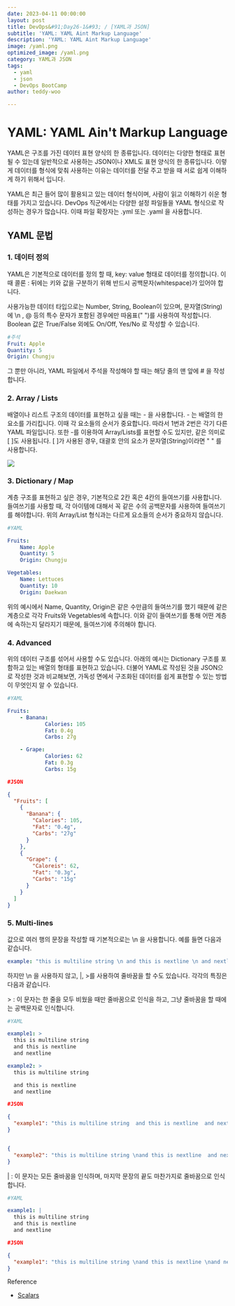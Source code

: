 ```yaml
---
date: 2023-04-11 00:00:00
layout: post
title: DevOps&#91;Day26-1&#93; / [YAML과 JSON]
subtitle: 'YAML: YAML Aint Markup Language'
description: 'YAML: YAML Aint Markup Language'
image: /yaml.png
optimized_image: /yaml.png
category: YAML과 JSON
tags:
  - yaml
  - json
  - DevOps BootCamp
author: teddy-woo

---
```


# YAML: YAML Ain't Markup Language
YAML은 구조를 가진 데이터 표현 양식의 한 종류입니다. 데이터는 다양한 형태로 표현될 수 있는데 일반적으로 사용하는 JSON이나 XML도 표현 양식의 한 종류입니다.
이렇게 데이터를 형식에 맞춰 사용하는 이유는 데이터를 전달 주고 받을 때 서로 쉽게 이해하게 하기 위해서 입니다.

YAML은 최근 들어 많이 활용되고 있는 데이터 형식이며, 사람이 읽고 이해하기 쉬운 형태를 가지고 있습니다.
DevOps 직군에서는 다양한 설정 파일들을 YAML 형식으로 작성하는 경우가 많습니다. 이때 파일 확장자는 .yml 또는 .yaml 을 사용합니다.

## YAML 문법
### 1. 데이터 정의
YAML은 기본적으로 데이터를 정의 할 때, key: value 형태로 데이터를 정의합니다.
이때 콜론 : 뒤에는 키와 값을 구분하기 위해 반드시 공백문자(whitespace)가 있어야 합니다.

사용가능한 데이터 타입으로는 Number, String, Boolean이 있으며, 문자열(String)에 \n , @ 등의 특수 문자가 포함된 경우에만 따옴표(" ")를 사용하여 작성합니다.
Boolean 값은 True/False 외에도 On/Off, Yes/No 로 작성할 수 있습니다.

```yaml
#주석 
Fruit: Apple
Quantity: 5
Origin: Chungju
```
그 뿐만 아니라, YAML 파일에서 주석을 작성해야 할 때는 해당 줄의 맨 앞에 # 을 작성합니다.

### 2. Array / Lists
배열이나 리스트 구조의 데이터를 표현하고 싶을 때는 - 을 사용합니다. - 는 배열의 한 요소를 가리킵니다. 이때 각 요소들의 순서가 중요합니다. 따라서 1번과 2번은 각기 다른 YAML 파일입니다.
또한 -를 이용하여 Array/Lists를 표현할 수도 있지만, 같은 의미로 [ ]도 사용됩니다. [ ]가 사용된 경우, 대괄호 안의 요소가 문자열(String)이라면 " " 를 사용합니다.

![](https://velog.velcdn.com/images/arnold_99/post/dee46f1f-6d8e-4d61-9d66-a15d20f2e1cb/image.png)

### 3. Dictionary / Map
계층 구조를 표현하고 싶은 경우, 기본적으로 2칸 혹은 4칸의 들여쓰기를 사용합니다. 들여쓰기를 사용할 때, 각 아이템에 대해서 꼭 같은 수의 공백문자를 사용하여 들여쓰기를 해야합니다. 위의 Array/List 형식과는 다르게 요소들의 순서가 중요하지 않습니다.
```yaml
#YAML

Fruits: 
	Name: Apple
	Quantity: 5
	Origin: Chungju

Vegetables:
	Name: Lettuces
	Quantity: 10
	Origin: Daekwan
 ```
위의 예시에서 Name, Quantity, Origin은 같은 수만큼의 들여쓰기를 했기 때문에 같은 계층으로 각각 Fruits와 Vegetables에 속합니다. 이와 같이 들여쓰기를 통해 어떤 계층에 속하는지 달라지기 때문에, 들여쓰기에 주의해야 합니다.

### 4. Advanced
위의 데이터 구조를 섞어서 사용할 수도 있습니다. 아래의 예시는 Dictionary 구조를 포함하고 있는 배열의 형태를 표현하고 있습니다. 더불어 YAML로 작성된 것을 JSON으로 작성한 것과 비교해보면, 가독성 면에서 구조화된 데이터를 쉽게 표현할 수 있는 방법이 무엇인지 알 수 있습니다.
```yaml
#YAML

Fruits:
	- Banana:
			Calories: 105
			Fat: 0.4g
			Carbs: 27g

	- Grape:
			Calories: 62
			Fat: 0.3g
			Carbs: 15g
```
```json
#JSON 

{
  "Fruits": [
    {
      "Banana": {
        "Calories": 105,
        "Fat": "0.4g",
        "Carbs": "27g"
      }
    },
    {
      "Grape": {
        "Caloreis": 62,
        "Fat": "0.3g",
        "Carbs": "15g"
      }
    }
  ]
}
```
### 5. Multi-lines
값으로 여러 행의 문장을 작성할 때 기본적으로는 \n 을 사용합니다. 예를 들면 다음과 같습니다.
```yaml
example: "this is multiline string \n and this is nextline \n and nextline \n"
```
하지만 \n 을 사용하지 않고, |, >를 사용하여 줄바꿈을 할 수도 있습니다. 각각의 특징은 다음과 같습니다.

\> : 이 문자는 한 줄을 모두 비웠을 때만 줄바꿈으로 인식을 하고, 그냥 줄바꿈을 할 때에는 공백문자로 인식합니다.
```yaml
#YAML

example1: >
  this is multiline string 
  and this is nextline 
  and nextline

example2: >
  this is multiline string 

  and this is nextline 
  and nextline
```
```json
#JSON 

{
  "example1": "this is multiline string  and this is nextline  and nextline\n"
}


{
  "example2": "this is multiline string \nand this is nextline  and nextline\n"
}
```
| : 이 문자는 모든 줄바꿈을 인식하며, 마지막 문장의 끝도 마찬가지로 줄바꿈으로 인식합니다.
```yaml
#YAML

example1: |
  this is multiline string 
  and this is nextline 
  and nextline
```
```json
#JSON 

{
  "example1": "this is multiline string \nand this is nextline \nand nextline\n"
}
```
Reference
- [Scalars](https://yaml.org/spec/1.2.2/#3232-scalar-formats)

